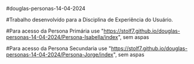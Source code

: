 #douglas-personas-14-04-2024


#Trabalho desenvolvido para a Disciplina de Experiência do Usuário.

#Para acesso da Persona Primária use "https://stolf7.github.io/douglas-personas-14-04-2024/Persona-Isabella/index", sem aspas

#Para acesso da Persona Secundaria use "https://stolf7.github.io/douglas-personas-14-04-2024/Persona-Jorge/index", sem aspas
